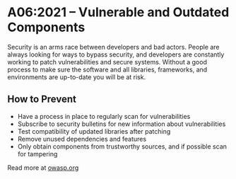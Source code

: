 # A06:2021 – Vulnerable and Outdated Components
Security is an arms race between developers and bad actors. People are always looking for ways to bypass security, and developers are constantly working to patch vulnerabilities and secure systems. Without a good process to make sure the software and all libraries, frameworks, and environments are up-to-date you will be at risk.

## How to Prevent
 - Have a process in place to regularly scan for vulnerabilities
 - Subscribe to security bulletins for new information about vulnerabilities
 - Test compatibility of updated libraries after patching
 - Remove unused dependencies and features
 - Only obtain components from trustworthy sources, and if possible scan for tampering

Read more at [owasp.org](https://owasp.org/Top10/A06_2021-Vulnerable_and_Outdated_Components/)